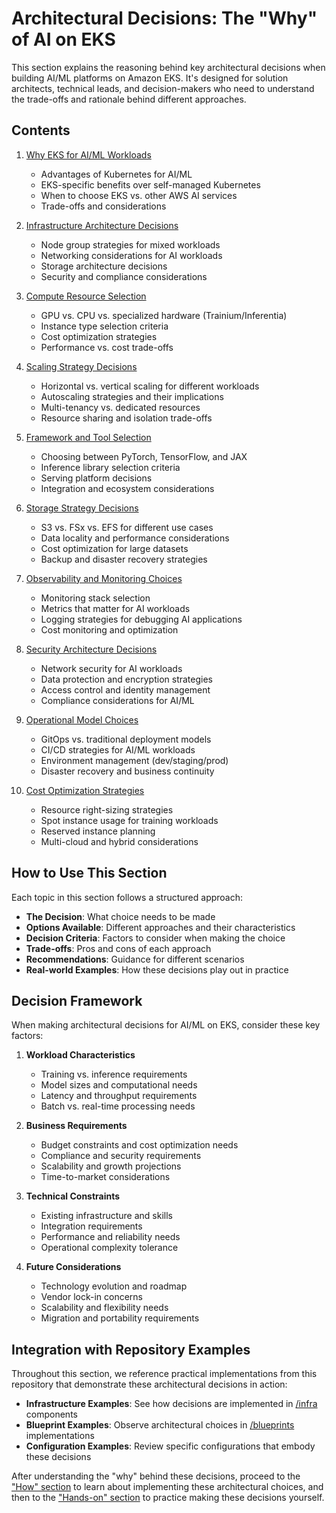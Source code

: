 # Architectural Decisions: The "Why" of AI on EKS

This section explains the reasoning behind key architectural decisions when building AI/ML platforms on Amazon EKS. It's designed for solution architects, technical leads, and decision-makers who need to understand the trade-offs and rationale behind different approaches.

## Contents

1. [Why EKS for AI/ML Workloads](01-why-eks-for-ai.md)
   - Advantages of Kubernetes for AI/ML
   - EKS-specific benefits over self-managed Kubernetes
   - When to choose EKS vs. other AWS AI services
   - Trade-offs and considerations

2. [Infrastructure Architecture Decisions](02-infrastructure-architecture.md)
   - Node group strategies for mixed workloads
   - Networking considerations for AI workloads
   - Storage architecture decisions
   - Security and compliance considerations

3. [Compute Resource Selection](03-compute-resource-selection.md)
   - GPU vs. CPU vs. specialized hardware (Trainium/Inferentia)
   - Instance type selection criteria
   - Cost optimization strategies
   - Performance vs. cost trade-offs

4. [Scaling Strategy Decisions](04-scaling-strategies.md)
   - Horizontal vs. vertical scaling for different workloads
   - Autoscaling strategies and their implications
   - Multi-tenancy vs. dedicated resources
   - Resource sharing and isolation trade-offs

5. [Framework and Tool Selection](05-framework-selection.md)
   - Choosing between PyTorch, TensorFlow, and JAX
   - Inference library selection criteria
   - Serving platform decisions
   - Integration and ecosystem considerations

6. [Storage Strategy Decisions](06-storage-strategies.md)
   - S3 vs. FSx vs. EFS for different use cases
   - Data locality and performance considerations
   - Cost optimization for large datasets
   - Backup and disaster recovery strategies

7. [Observability and Monitoring Choices](07-observability-choices.md)
   - Monitoring stack selection
   - Metrics that matter for AI workloads
   - Logging strategies for debugging AI applications
   - Cost monitoring and optimization

8. [Security Architecture Decisions](08-security-architecture.md)
   - Network security for AI workloads
   - Data protection and encryption strategies
   - Access control and identity management
   - Compliance considerations for AI/ML

9. [Operational Model Choices](09-operational-models.md)
   - GitOps vs. traditional deployment models
   - CI/CD strategies for AI/ML workloads
   - Environment management (dev/staging/prod)
   - Disaster recovery and business continuity

10. [Cost Optimization Strategies](10-cost-optimization.md)
    - Resource right-sizing strategies
    - Spot instance usage for training workloads
    - Reserved instance planning
    - Multi-cloud and hybrid considerations

## How to Use This Section

Each topic in this section follows a structured approach:

- **The Decision**: What choice needs to be made
- **Options Available**: Different approaches and their characteristics
- **Decision Criteria**: Factors to consider when making the choice
- **Trade-offs**: Pros and cons of each approach
- **Recommendations**: Guidance for different scenarios
- **Real-world Examples**: How these decisions play out in practice

## Decision Framework

When making architectural decisions for AI/ML on EKS, consider these key factors:

1. **Workload Characteristics**
   - Training vs. inference requirements
   - Model sizes and computational needs
   - Latency and throughput requirements
   - Batch vs. real-time processing needs

2. **Business Requirements**
   - Budget constraints and cost optimization needs
   - Compliance and security requirements
   - Scalability and growth projections
   - Time-to-market considerations

3. **Technical Constraints**
   - Existing infrastructure and skills
   - Integration requirements
   - Performance and reliability needs
   - Operational complexity tolerance

4. **Future Considerations**
   - Technology evolution and roadmap
   - Vendor lock-in concerns
   - Scalability and flexibility needs
   - Migration and portability requirements

## Integration with Repository Examples

Throughout this section, we reference practical implementations from this repository that demonstrate these architectural decisions in action:

- **Infrastructure Examples**: See how decisions are implemented in [/infra](../../infra) components
- **Blueprint Examples**: Observe architectural choices in [/blueprints](../../blueprints) implementations
- **Configuration Examples**: Review specific configurations that embody these decisions

After understanding the "why" behind these decisions, proceed to the ["How" section](../03-how/README.md) to learn about implementing these architectural choices, and then to the ["Hands-on" section](../04-hands-on/README.md) to practice making these decisions yourself.
